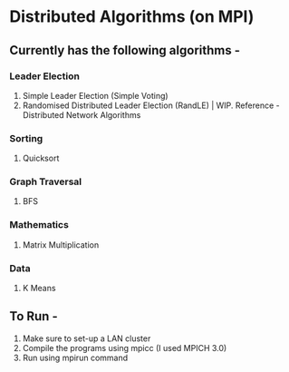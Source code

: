 # Distributed Algorithms (on MPI)

## Currently has the following algorithms - 
### Leader Election
1. Simple Leader Election (Simple Voting)
2. Randomised Distributed Leader Election (RandLE) | WIP. Reference -  Distributed Network Algorithms

### Sorting
1. Quicksort

### Graph Traversal
1. BFS

### Mathematics
1. Matrix Multiplication

### Data
1. K Means


## To Run -
1. Make sure to set-up a LAN cluster
2. Compile the programs using mpicc (I used MPICH 3.0)
3. Run using mpirun command

